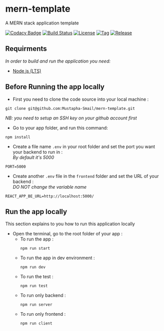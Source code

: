 # mern-template

A MERN stack application template 

[![Codacy Badge](https://api.codacy.com/project/badge/Grade/dae3c9f1d6fd4210b658db0e6a21cdc9)](https://app.codacy.com/gh/Mustapha-Smail/mern-template?utm_source=github.com&utm_medium=referral&utm_content=Mustapha-Smail/mern-template&utm_campaign=Badge_Grade_Settings)
[![Build Status](https://app.travis-ci.com/Mustapha-Smail/mern-template.svg?branch=main)](https://app.travis-ci.com/Mustapha-Smail/mern-template)
[![License](https://img.shields.io/github/license/mustapha-smail/mern-template.svg?style=flat-square)](LICENSE)
[![Tag](https://img.shields.io/github/tag/mustapha-smail/mern-template.svg?label=tag&style=flat-square)](https://github.com/Mustapha-Smail/mern-template/releases/latest)
[![Release](https://img.shields.io/github/release/mustapha-smail/mern-template.svg?style=flat-square)](https://github.com/Mustapha-Smail/mern-template/releases/latest)

## Requirments 
*In order to build and run the application you need:* 
- [Node js (LTS)](https://nodejs.org/en/download/)

## Before Running the app locally 

- First you need to clone the code source into your local machine : 
```shell
git clone git@github.com:Mustapha-Smail/mern-template.git
```
*NB: you need to setup an SSH key on your github account first*

- Go to your app folder, and run this command: 
```shell
npm install 
```

- Create a file name `.env` in your root folder and set the port you want your backend to run in : <br>
*By default it's 5000* 
```shell
PORT=5000
```
- Create another `.env` file in the `frontend` folder and set the URL of your backend : <br>
*DO NOT change the variable name* 
```shell
REACT_APP_BE_URL=http://localhost:5000/
```
## Run the app locally 

This section explains to you how to run this application locally <br>

- Open the terminal, go to the root folder of your app : 
    - To run the app : 
        ```shell
        npm run start
        ```
    - To run the app in dev environment : 
        ```shell
        npm run dev
        ```
    - To run the test : 
        ```shell
        npm run test
        ```
    - To run only backend : 
        ```shell
        npm run server
        ```
    - To run only frontend : 
        ```shell
        npm run client
        ```


